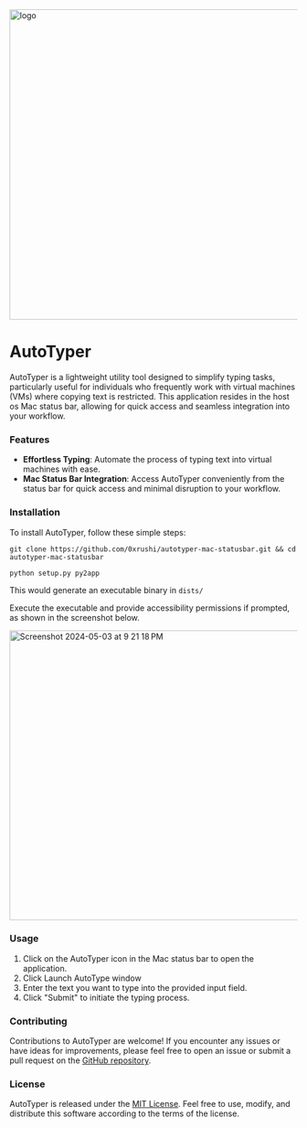 
<img width="543" alt="logo" src="https://github.com/0xrushi/autotyper-mac-statusbar/assets/6279035/5a8d1865-6592-4a01-949b-416b66968031">

# AutoTyper

AutoTyper is a lightweight utility tool designed to simplify typing tasks, particularly useful for individuals who frequently work with virtual machines (VMs) where copying text is restricted. This application resides in the host os Mac status bar, allowing for quick access and seamless integration into your workflow.

### Features

- **Effortless Typing**: Automate the process of typing text into virtual machines with ease.
- **Mac Status Bar Integration**: Access AutoTyper conveniently from the status bar for quick access and minimal disruption to your workflow.

### Installation

To install AutoTyper, follow these simple steps:

```
git clone https://github.com/0xrushi/autotyper-mac-statusbar.git && cd autotyper-mac-statusbar

python setup.py py2app
```

This would generate an executable binary in `dists/`

Execute the executable and provide accessibility permissions if prompted, as shown in the screenshot below.

<img width="507" alt="Screenshot 2024-05-03 at 9 21 18 PM" src="https://github.com/0xrushi/autotyper-mac-statusbar/assets/6279035/274ea70f-5402-4fb4-ae4d-9b33698cfec8">

### Usage

1. Click on the AutoTyper icon in the Mac status bar to open the application.
2. Click Launch AutoType window
3. Enter the text you want to type into the provided input field.
4. Click "Submit" to initiate the typing process.

### Contributing

Contributions to AutoTyper are welcome! If you encounter any issues or have ideas for improvements, please feel free to open an issue or submit a pull request on the [GitHub repository](https://github.com/your-username/autotyper).

### License

AutoTyper is released under the [MIT License](https://github.com/your-username/autotyper/blob/main/LICENSE). Feel free to use, modify, and distribute this software according to the terms of the license.

